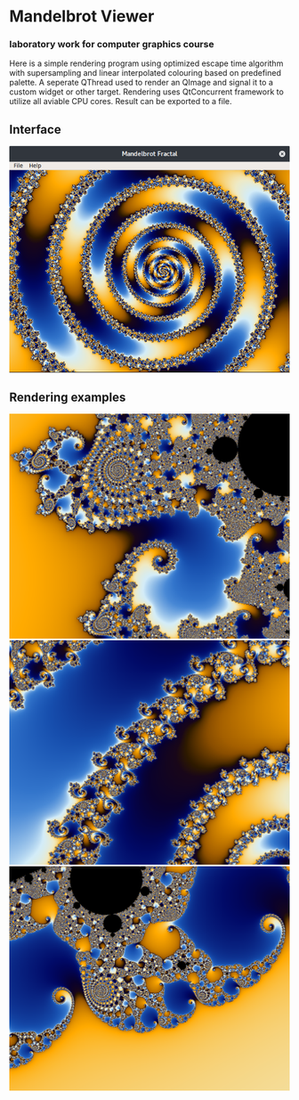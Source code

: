 # Mandelbrot Viewer
### laboratory work for computer graphics course
 Here is a simple rendering program using optimized escape time algorithm with supersampling and linear interpolated colouring based on predefined palette. A seperate QThread used to render an QImage and signal it to a custom widget or other target. Rendering uses QtConcurrent framework to utilize all aviable CPU cores. Result can be exported to a file.
## Interface
![Interface1](examples/t3.png)
## Rendering examples
![Example1](examples/t.png)
![Example2](examples/t2.png)
![Example3](examples/ex10_10000.png)
